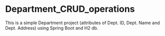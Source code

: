 # Department_CRUD_operations
This is a simple Department project (attributes of Dept. ID, Dept. Name and Dept. Address) using Spring Boot and H2 db.

